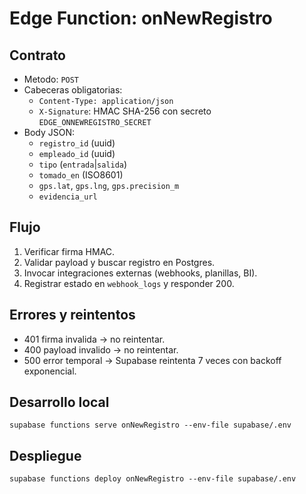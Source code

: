 ﻿# Edge Function: onNewRegistro

## Contrato
- Metodo: `POST`
- Cabeceras obligatorias:
  - `Content-Type: application/json`
  - `X-Signature`: HMAC SHA-256 con secreto `EDGE_ONNEWREGISTRO_SECRET`
- Body JSON:
  - `registro_id` (uuid)
  - `empleado_id` (uuid)
  - `tipo` (`entrada`|`salida`)
  - `tomado_en` (ISO8601)
  - `gps.lat`, `gps.lng`, `gps.precision_m`
  - `evidencia_url`

## Flujo
1. Verificar firma HMAC.
2. Validar payload y buscar registro en Postgres.
3. Invocar integraciones externas (webhooks, planillas, BI).
4. Registrar estado en `webhook_logs` y responder 200.

## Errores y reintentos
- 401 firma invalida -> no reintentar.
- 400 payload invalido -> no reintentar.
- 500 error temporal -> Supabase reintenta 7 veces con backoff exponencial.

## Desarrollo local
```
supabase functions serve onNewRegistro --env-file supabase/.env
```

## Despliegue
```
supabase functions deploy onNewRegistro --env-file supabase/.env
```
